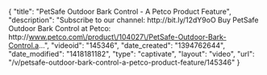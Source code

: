{
    "title": "PetSafe Outdoor Bark Control - A Petco Product Feature",
    "description": "Subscribe to our channel: http:\/\/bit.ly\/12dY9oO Buy PetSafe Outdoor Bark Control at Petco: http:\/\/www.petco.com\/product\/104027\/PetSafe-Outdoor-Bark-Control.a...",
    "videoid": "145346",
    "date_created": "1394762644",
    "date_modified": "1418181182",
    "type": "captivate",
    "layout": "video",
    "url": "\/v\/petsafe-outdoor-bark-control-a-petco-product-feature\/145346"
}